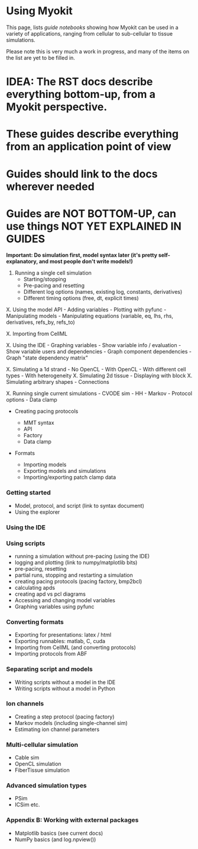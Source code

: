 # Using Myokit

This page, lists _guide notebooks_ showing how Myokit can be used in a variety of applications, ranging from cellular to sub-cellular to tissue simulations.

Please note this is very much a work in progress, and many of the items on the list are yet to be filled in.


# IDEA: The RST docs describe everything bottom-up, from a Myokit perspective.
# These guides describe everything from an application point of view
# Guides should link to the docs wherever needed

# Guides are NOT BOTTOM-UP, can use things NOT YET EXPLAINED IN GUIDES

**Important: Do simulation first, model syntax later (it's pretty self-explanatory, and most people don't write models!)**

1. Running a single cell simulation
    - Starting/stopping
    - Pre-pacing and resetting
    - Different log options (names, existing log, constants, derivatives)
    - Different timing options (free, dt, explicit times)

X. Using the model API
    - Adding variables
    - Plotting with pyfunc
    - Manipulating models
    - Manipulating equations (variable, eq, lhs, rhs, derivatives, refs_by, refs_to)

X. Importing from CellML

X. Using the IDE
    - Graphing variables
    - Show variable info / evaluation
    - Show variable users and dependencies
    - Graph component dependencies
    - Graph "state dependency matrix"


X. Simulating a 1d strand
    - No OpenCL
    - With OpenCL
    - With different cell types
    - With heterogeneity
X. Simulating 2d tissue
    - Displaying with block
X. Simulating arbitrary shapes
    - Connections

X. Running single current simulations
    - CVODE sim
    - HH
    - Markov
    - Protocol options
    - Data clamp


- Creating pacing protocols
    - MMT syntax
    - API
    - Factory
    - Data clamp
    
- Formats
    - Importing models
    - Exporting models and simulations
    - Importing/exporting patch clamp data
























### Getting started

- Model, protocol, and script (link to syntax document)
- Using the explorer

### Using the IDE

### Using scripts
- running a simulation without pre-pacing (using the IDE)
- logging and plotting (link to numpy/matplotlib bits)
- pre-pacing, resetting
- partial runs, stopping and restarting a simulation
- creating pacing protocols (pacing factory, bmp2bcl)
- calculating apds
- creating apd vs pcl diagrams
- Accessing and changing model variables
- Graphing variables using pyfunc

### Converting formats
- Exporting for presentations: latex / html
- Exporting runnables: matlab, C, cuda
- Importing from CellML (and converting protocols)
- Importing protocols from ABF

### Separating script and models
- Writing scripts without a model in the IDE
- Writing scripts without a model in Python

### Ion channels
- Creating a step protocol (pacing factory)
- Markov models (including single-channel sim)
- Estimating ion channel parameters

### Multi-cellular simulation
- Cable sim
- OpenCL simulation
- FiberTissue simulation

### Advanced simulation types
- PSim
- ICSim etc.


### Appendix B: Working with external packages
- Matplotlib basics (see current docs)
- NumPy basics (and log.npview())

